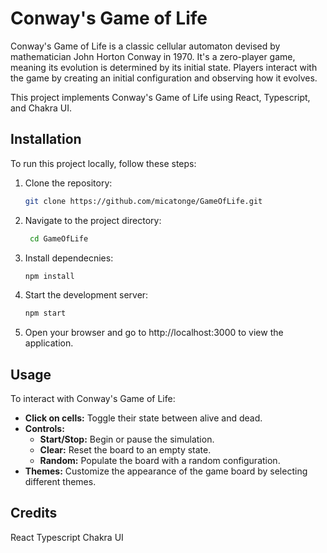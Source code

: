 # Conway's Game of Life

Conway's Game of Life is a classic cellular automaton devised by mathematician John Horton Conway in 1970. It's a zero-player game, meaning its evolution is determined by its initial state. Players interact with the game by creating an initial configuration and observing how it evolves.

This project implements Conway's Game of Life using React, Typescript, and Chakra UI.

## Installation

To run this project locally, follow these steps:

1. Clone the repository:
   ```bash
   git clone https://github.com/micatonge/GameOfLife.git


2. Navigate to the project directory:
   ```bash
    cd GameOfLife

3. Install dependecnies:
   ```bash
   npm install

4. Start the development server:
   ```bash
   npm start

5. Open your browser and go to http://localhost:3000 to view the application.

## Usage

To interact with Conway's Game of Life:

- **Click on cells:** Toggle their state between alive and dead.
- **Controls:**
  - **Start/Stop:** Begin or pause the simulation.
  - **Clear:** Reset the board to an empty state.
  - **Random:** Populate the board with a random configuration.
- **Themes:** Customize the appearance of the game board by selecting different themes.

## Credits
React
Typescript
Chakra UI
